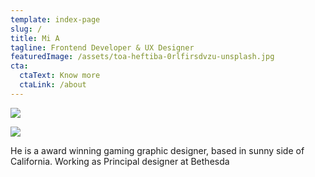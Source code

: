 ```yaml
---
template: index-page
slug: /
title: Mi A
tagline: Frontend Developer & UX Designer
featuredImage: /assets/toa-heftiba-0rlfirsdvzu-unsplash.jpg
cta:
  ctaText: Know more
  ctaLink: /about
---
```

![](/assets/retro-paletabojatop.2jpg.jpg)

![](/assets/2020-10-30-12_11_25-flickriver_-most-interesting-photos-tagged-with-bilos-opera.png)

He is a award winning gaming graphic designer, based in sunny side of California. Working as Principal designer at Bethesda